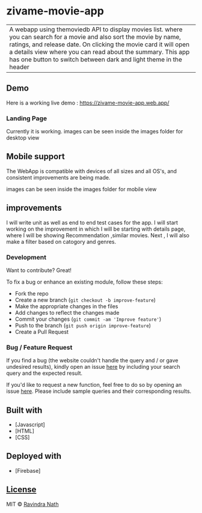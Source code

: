 # zivame-movie-app
<table>
<tr>
<td>
  A webapp using themoviedb API to display movies list. where you can search for a movie and also sort the movie by name, ratings, and release date. On clicking the movie card it will open a details view where you can read about the summary. This app has one button to switch between dark and light theme in the header
</td>
</tr>
</table>


## Demo
Here is a working live demo :  https://zivame-movie-app.web.app/


### Landing Page
Currently it is working.
images can be seen inside the images folder for desktop view


## Mobile support
The WebApp is compatible with devices of all sizes and all OS's, and consistent improvements are being made.

images can be seen inside the images folder for mobile view

## improvements
I will write unit as well as end to end test cases for the app.
I will start working on the improvement  in which I will be starting with details page, where I will be showing Recommendation ,similar movies.
Next , I will also make a filter based on catogory and genres.

### Development
Want to contribute? Great!

To fix a bug or enhance an existing module, follow these steps:

- Fork the repo
- Create a new branch (`git checkout -b improve-feature`)
- Make the appropriate changes in the files
- Add changes to reflect the changes made
- Commit your changes (`git commit -am 'Improve feature'`)
- Push to the branch (`git push origin improve-feature`)
- Create a Pull Request 

### Bug / Feature Request

If you find a bug (the website couldn't handle the query and / or gave undesired results), kindly open an issue [here](https://github.com/ravin2/zivame-movie-app/issues/new) by including your search query and the expected result.

If you'd like to request a new function, feel free to do so by opening an issue [here](https://github.com/ravin2/zivame-movie-app/issues/new). Please include sample queries and their corresponding results.


## Built with 

- [Javascript]
- [HTML]
- [CSS]

## Deployed with 

- [Firebase]

## [License](https://github.com/ravin2/zivame-movie-app/blob/master/LICENSE.md)

MIT © [Ravindra Nath ](https://github.com/ravin2)

